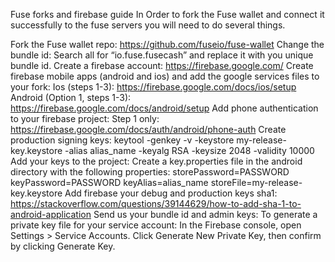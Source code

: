 Fuse forks and firebase guide
In Order to fork the Fuse wallet and connect it successfully to the fuse servers you will need to do several things.

Fork the Fuse wallet repo:
https://github.com/fuseio/fuse-wallet
Change the bundle id:
Search all for “io.fuse.fusecash” and replace it with you unique bundle id.
Create a firebase account:
https://firebase.google.com/
Create firebase mobile apps (android and ios) and add the google services files to your fork:
Ios (steps 1-3): https://firebase.google.com/docs/ios/setup
Android (Option 1, steps 1-3): https://firebase.google.com/docs/android/setup
Add phone authentication to your firebase project:
Step 1 only: https://firebase.google.com/docs/auth/android/phone-auth
Create production signing keys:
keytool -genkey -v -keystore my-release-key.keystore -alias alias_name -keyalg RSA -keysize 2048 -validity 10000
Add your keys to the project:
Create a key.properties file in the android directory with the following properties:
storePassword=PASSWORD
keyPassword=PASSWORD
keyAlias=alias_name
storeFile=my-release-key.keystore
Add firebase your debug and production keys sha1:
https://stackoverflow.com/questions/39144629/how-to-add-sha-1-to-android-application
Send us your bundle id and admin keys:
To generate a private key file for your service account:
In the Firebase console, open Settings > Service Accounts.
Click Generate New Private Key, then confirm by clicking Generate Key.

